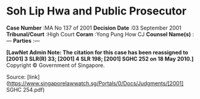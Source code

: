 # Soh Lip Hwa and Public Prosecutor 



**Case Number** :MA No 137 of 2001 **Decision Date** :03 September 2001 **Tribunal/Court** :High Court **Coram** :Yong Pung How CJ **Counsel Name(s)** :— **Parties** :— 

**[LawNet Admin Note: The citation for this case has been reassigned to <span class="citation">[2001] 3 SLR(R) 33</span>; <span class="citation">[2001] 4 SLR 198</span>; <span class="citation">[2001] SGHC 252</span> on 18 May 2010.]** Copyright © Government of Singapore. 


Source: [link](https://www.singaporelawwatch.sg/Portals/0/Docs/Judgments/[2001] SGHC 254.pdf)

